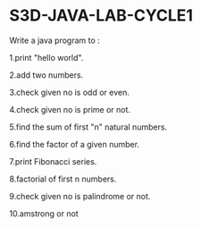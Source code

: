 # S3D-JAVA-LAB-CYCLE1
Write a java program to :

1.print "hello world".

2.add two numbers.

3.check given no is odd or even.

4.check given no is prime or not.

5.find the sum of first "n" natural numbers.

6.find the factor of a given number.

7.print Fibonacci series.

8.factorial of first n numbers.

9.check given no is palindrome or not.

10.amstrong or not 

